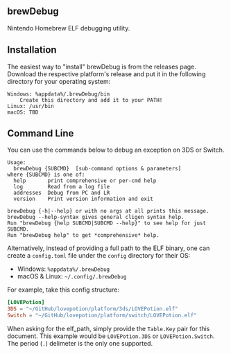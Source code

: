 ## brewDebug

Nintendo Homebrew ELF debugging utility.

## Installation

The easiest way to "install" brewDebug is from the releases page. Download the respective platform's release and put it in the following directory for your operating system:

    Windows: %appdata%/.brewDebug/bin
        Create this directory and add it to your PATH!
    Linux: /usr/bin
    macOS: TBD

## Command Line

You can use the commands below to debug an exception on 3DS or Switch.
```
Usage:
  brewDebug {SUBCMD}  [sub-command options & parameters]
where {SUBCMD} is one of:
  help       print comprehensive or per-cmd help
  log        Read from a log file
  addresses  Debug from PC and LR
  version    Print version information and exit

brewDebug {-h|--help} or with no args at all prints this message.
brewDebug --help-syntax gives general cligen syntax help.
Run "brewDebug {help SUBCMD|SUBCMD --help}" to see help for just SUBCMD.
Run "brewDebug help" to get *comprehensive* help.
```
Alternatively, instead of providing a full path to the ELF binary, one can create a `config.toml` file under the `config` directory for their OS:

- Windows: `%appdata%/.brewDebug`
- macOS & Linux: `~/.config/.brewDebug`

For example, take this config structure:

```toml
[LOVEPotion]
3DS = "~/GitHub/lovepotion/platform/3ds/LOVEPotion.elf"
Switch = "~/GitHub/lovepotion/platform/switch/LOVEPotion.elf"
```
When asking for the elf_path, simply provide the `Table.Key` pair for this document. This example would be `LOVEPotion.3DS` or `LOVEPotion.Switch`. The period (`.`) delimeter is the only one supported.
